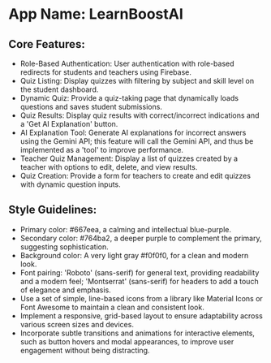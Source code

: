 # **App Name**: LearnBoostAI

## Core Features:

- Role-Based Authentication: User authentication with role-based redirects for students and teachers using Firebase.
- Quiz Listing: Display quizzes with filtering by subject and skill level on the student dashboard.
- Dynamic Quiz: Provide a quiz-taking page that dynamically loads questions and saves student submissions.
- Quiz Results: Display quiz results with correct/incorrect indications and a 'Get AI Explanation' button.
- AI Explanation Tool: Generate AI explanations for incorrect answers using the Gemini API; this feature will call the Gemini API, and thus be implemented as a 'tool' to improve performance.
- Teacher Quiz Management: Display a list of quizzes created by a teacher with options to edit, delete, and view results.
- Quiz Creation: Provide a form for teachers to create and edit quizzes with dynamic question inputs.

## Style Guidelines:

- Primary color: #667eea, a calming and intellectual blue-purple.
- Secondary color: #764ba2, a deeper purple to complement the primary, suggesting sophistication.
- Background color: A very light gray #f0f0f0, for a clean and modern look.
- Font pairing: 'Roboto' (sans-serif) for general text, providing readability and a modern feel; 'Montserrat' (sans-serif) for headers to add a touch of elegance and emphasis.
- Use a set of simple, line-based icons from a library like Material Icons or Font Awesome to maintain a clean and consistent look.
- Implement a responsive, grid-based layout to ensure adaptability across various screen sizes and devices.
- Incorporate subtle transitions and animations for interactive elements, such as button hovers and modal appearances, to improve user engagement without being distracting.
